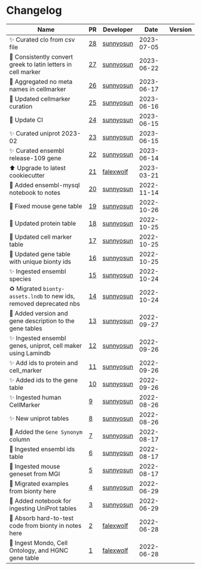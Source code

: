 # Changelog

<!-- prettier-ignore -->
Name | PR | Developer | Date | Version
--- | --- | --- | --- | ---
✨ Curated clo from csv file | [28](https://github.com/laminlabs/bionty-assets/pull/28) | [sunnyosun](https://github.com/sunnyosun) | 2023-07-05 |
🍱 Consistently convert greek to latin letters in cell marker | [27](https://github.com/laminlabs/bionty-assets/pull/27) | [sunnyosun](https://github.com/sunnyosun) | 2023-06-22 |
🍱 Aggregated no meta names in cellmarker | [26](https://github.com/laminlabs/bionty-assets/pull/26) | [sunnyosun](https://github.com/sunnyosun) | 2023-06-17 |
🍱 Updated cellmarker curation | [25](https://github.com/laminlabs/bionty-assets/pull/25) | [sunnyosun](https://github.com/sunnyosun) | 2023-06-16 |
👷 Update CI | [24](https://github.com/laminlabs/bionty-assets/pull/24) | [sunnyosun](https://github.com/sunnyosun) | 2023-06-15 |
✨ Curated uniprot 2023-02 | [23](https://github.com/laminlabs/bionty-assets/pull/23) | [sunnyosun](https://github.com/sunnyosun) | 2023-06-15 |
✨ Curated ensembl release-109 gene | [22](https://github.com/laminlabs/bionty-assets/pull/22) | [sunnyosun](https://github.com/sunnyosun) | 2023-06-14 |
⬆️ Upgrade to latest cookiecutter | [21](https://github.com/laminlabs/bionty-assets/pull/21) | [falexwolf](https://github.com/falexwolf) | 2023-03-21 |
📝 Added ensembl-mysql notebook to notes | [20](https://github.com/laminlabs/bionty-assets/pull/20) | [sunnyosun](https://github.com/sunnyosun) | 2022-11-14 |
🐛 Fixed mouse gene table | [19](https://github.com/laminlabs/bionty-assets/pull/19) | [sunnyosun](https://github.com/sunnyosun) | 2022-10-26 |
🍱 Updated protein table | [18](https://github.com/laminlabs/bionty-assets/pull/18) | [sunnyosun](https://github.com/sunnyosun) | 2022-10-25 |
🍱 Updated cell marker table | [17](https://github.com/laminlabs/bionty-assets/pull/17) | [sunnyosun](https://github.com/sunnyosun) | 2022-10-25 |
🍱 Updated gene table with unique bionty ids | [16](https://github.com/laminlabs/bionty-assets/pull/16) | [sunnyosun](https://github.com/sunnyosun) | 2022-10-25 |
✨ Ingested ensembl species | [15](https://github.com/laminlabs/bionty-assets/pull/15) | [sunnyosun](https://github.com/sunnyosun) | 2022-10-24 |
♻️ Migrated `bionty-assets.lndb` to new ids, removed deprecated nbs | [14](https://github.com/laminlabs/bionty-assets/pull/14) | [sunnyosun](https://github.com/sunnyosun) | 2022-10-24 |
🎨 Added version and gene description to the gene tables | [13](https://github.com/laminlabs/bionty-assets/pull/13) | [sunnyosun](https://github.com/sunnyosun) | 2022-09-27 |
✨ Ingested ensembl genes, uniprot, cell maker using Lamindb | [12](https://github.com/laminlabs/bionty-assets/pull/12) | [sunnyosun](https://github.com/sunnyosun) | 2022-09-26 |
✨ Add ids to protein and cell_marker | [11](https://github.com/laminlabs/bionty-assets/pull/11) | [sunnyosun](https://github.com/sunnyosun) | 2022-09-26 |
✨ Added ids to the gene table | [10](https://github.com/laminlabs/bionty-assets/pull/10) | [sunnyosun](https://github.com/sunnyosun) | 2022-09-26 |
✨ Ingested human CellMarker | [9](https://github.com/laminlabs/bionty-assets/pull/9) | [sunnyosun](https://github.com/sunnyosun) | 2022-08-26 |
✨ New uniprot tables | [8](https://github.com/laminlabs/bionty-assets/pull/8) | [sunnyosun](https://github.com/sunnyosun) | 2022-08-26 |
🍱 Added the `Gene Synonym` column | [7](https://github.com/laminlabs/bionty-assets/pull/7) | [sunnyosun](https://github.com/sunnyosun) | 2022-08-17 |
🍱 Ingested ensembl ids table | [6](https://github.com/laminlabs/bionty-assets/pull/6) | [sunnyosun](https://github.com/sunnyosun) | 2022-08-17 |
🍱 Ingested mouse geneset from MGI | [5](https://github.com/laminlabs/bionty-assets/pull/5) | [sunnyosun](https://github.com/sunnyosun) | 2022-08-17 |
🍱 Migrated examples from bionty here | [4](https://github.com/laminlabs/bionty-assets/pull/4) | [sunnyosun](https://github.com/sunnyosun) | 2022-06-29 |
🍱 Added notebook for ingesting UniProt tables | [3](https://github.com/laminlabs/bionty-assets/pull/3) | [sunnyosun](https://github.com/sunnyosun) | 2022-06-29 |
📝 Absorb hard-to-test code from bionty in notes here | [2](https://github.com/laminlabs/bionty-assets/pull/2) | [falexwolf](https://github.com/falexwolf) | 2022-06-28 |
📝 Ingest Mondo, Cell Ontology, and HGNC gene table | [1](https://github.com/laminlabs/bionty-assets/pull/1) | [falexwolf](https://github.com/falexwolf) | 2022-06-28 |
